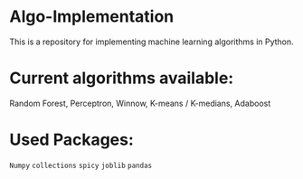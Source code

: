 # Algo-Implementation
This is a repository for implementing machine learning algorithms in Python.

# Current algorithms available:
Random Forest,
Perceptron,
Winnow,
K-means / K-medians,
Adaboost

# Used Packages:
`Numpy`
`collections`
`spicy`
`joblib`
`pandas`
